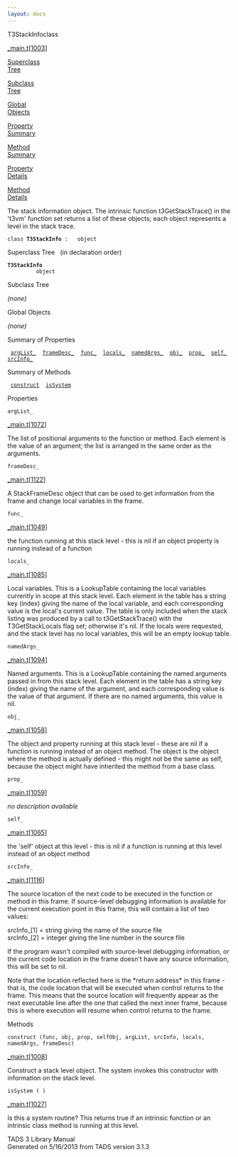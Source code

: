 ```yaml
---
layout: docs
---
```

<span class="title">T3StackInfo</span><span class="type">class</span>

[\_main.t](../file/_main.t.html)\[[1003](../source/_main.t.html#1003)\]

[Superclass  
Tree](#_SuperClassTree_)

[Subclass  
Tree](#_SubClassTree_)

[Global  
Objects](#_ObjectSummary_)

[Property  
Summary](#_PropSummary_)

[Method  
Summary](#_MethodSummary_)

[Property  
Details](#_Properties_)

[Method  
Details](#_Methods_)

<div class="fdesc">

The stack information object. The intrinsic function t3GetStackTrace()
in the 't3vm' function set returns a list of these objects; each object
represents a level in the stack trace.

`class `**`T3StackInfo`**` :   object`

</div>

<span id="_SuperClassTree_"></span>

<div class="mjhd">

<span class="hdln">Superclass Tree</span>   (in declaration order)

</div>

**`T3StackInfo`**  
`         object`  
<span id="_SubClassTree_"></span>

<div class="mjhd">

<span class="hdln">Subclass Tree</span>  

</div>

*(none)* <span id="_ObjectSummary_"></span>

<div class="mjhd">

<span class="hdln">Global Objects</span>  

</div>

*(none)* <span id="_PropSummary_"></span>

<div class="mjhd">

<span class="hdln">Summary of Properties</span>  

</div>

` `[`argList_`](#argList_)`  `[`frameDesc_`](#frameDesc_)`  `[`func_`](#func_)`  `[`locals_`](#locals_)`  `[`namedArgs_`](#namedArgs_)`  `[`obj_`](#obj_)`  `[`prop_`](#prop_)`  `[`self_`](#self_)`  `[`srcInfo_`](#srcInfo_)`  `

<span id="_MethodSummary_"></span>

<div class="mjhd">

<span class="hdln">Summary of Methods</span>  

</div>

` `[`construct`](#construct)`  `[`isSystem`](#isSystem)`  `

<span id="_Properties_"></span>

<div class="mjhd">

<span class="hdln">Properties</span>  

</div>

<span id="argList_"></span>

`argList_`

[\_main.t](../file/_main.t.html)\[[1072](../source/_main.t.html#1072)\]

<div class="desc">

The list of positional arguments to the function or method. Each element
is the value of an argument; the list is arranged in the same order as
the arguments.

</div>

<span id="frameDesc_"></span>

`frameDesc_`

[\_main.t](../file/_main.t.html)\[[1122](../source/_main.t.html#1122)\]

<div class="desc">

A StackFrameDesc object that can be used to get information from the
frame and change local variables in the frame.

</div>

<span id="func_"></span>

`func_`

[\_main.t](../file/_main.t.html)\[[1049](../source/_main.t.html#1049)\]

<div class="desc">

the function running at this stack level - this is nil if an object
property is running instead of a function

</div>

<span id="locals_"></span>

`locals_`

[\_main.t](../file/_main.t.html)\[[1085](../source/_main.t.html#1085)\]

<div class="desc">

Local variables. This is a LookupTable containing the local variables
currently in scope at this stack level. Each element in the table has a
string key (index) giving the name of the local variable, and each
corresponding value is the local's current value. The table is only
included when the stack listing was produced by a call to
t3GetStackTrace() with the T3GetStackLocals flag set; otherwise it's
nil. If the locals were requested, and the stack level has no local
variables, this will be an empty lookup table.

</div>

<span id="namedArgs_"></span>

`namedArgs_`

[\_main.t](../file/_main.t.html)\[[1094](../source/_main.t.html#1094)\]

<div class="desc">

Named arguments. This is a LookupTable containing the named arguments
passed in from this stack level. Each element in the table has a string
key (index) giving the name of the argument, and each corresponding
value is the value of that argument. If there are no named arguments,
this value is nil.

</div>

<span id="obj_"></span>

`obj_`

[\_main.t](../file/_main.t.html)\[[1058](../source/_main.t.html#1058)\]

<div class="desc">

The object and property running at this stack level - these are nil if a
function is running instead of an object method. The object is the
object where the method is actually defined - this might not be the same
as self, because the object might have inherited the method from a base
class.

</div>

<span id="prop_"></span>

`prop_`

[\_main.t](../file/_main.t.html)\[[1059](../source/_main.t.html#1059)\]

<div class="desc">

*no description available*

</div>

<span id="self_"></span>

`self_`

[\_main.t](../file/_main.t.html)\[[1065](../source/_main.t.html#1065)\]

<div class="desc">

the 'self' object at this level - this is nil if a function is running
at this level instead of an object method

</div>

<span id="srcInfo_"></span>

`srcInfo_`

[\_main.t](../file/_main.t.html)\[[1116](../source/_main.t.html#1116)\]

<div class="desc">

The source location of the next code to be executed in the function or
method in this frame. If source-level debugging information is available
for the current execution point in this frame, this will contain a list
of two values:

srcInfo\_\[1\] = string giving the name of the source file  
srcInfo\_\[2\] = integer giving the line number in the source file

If the program wasn't compiled with source-level debugging information,
or the current code location in the frame doesn't have any source
information, this will be set to nil.

Note that the location reflected here is the \*return address\* in this
frame - that is, the code location that will be executed when control
returns to the frame. This means that the source location will
frequently appear as the next executable line after the one that called
the next inner frame, because this is where execution will resume when
control returns to the frame.

</div>

<span id="_Methods_"></span>

<div class="mjhd">

<span class="hdln">Methods</span>  

</div>

<span id="construct"></span>

`construct (func, obj, prop, selfObj, argList, srcInfo, locals, namedArgs, frameDesc)`

[\_main.t](../file/_main.t.html)\[[1008](../source/_main.t.html#1008)\]

<div class="desc">

Construct a stack level object. The system invokes this constructor with
information on the stack level.

</div>

<span id="isSystem"></span>

`isSystem ( )`

[\_main.t](../file/_main.t.html)\[[1027](../source/_main.t.html#1027)\]

<div class="desc">

Is this a system routine? This returns true if an intrinsic function or
an intrinsic class method is running at this level.

</div>

<div class="ftr">

TADS 3 Library Manual  
Generated on 5/16/2013 from TADS version 3.1.3

</div>
